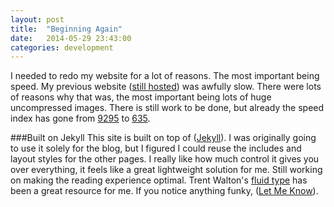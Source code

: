 ```yaml
---
layout: post
title:  "Beginning Again"
date:   2014-05-29 23:43:00
categories: development
---
```



I needed to redo my website for a lot of reasons. The most important being speed.
My previous website ([still hosted](http://pettydesigner.com/)) was awfully slow.
There were lots of reasons why that was, the most important being lots of huge uncompressed images.
There is still work to be done, but already the speed index has gone from [9295](http://www.webpagetest.org/result/140602_PK_24V/) to [635](http://www.webpagetest.org/result/140602_82_246/).

###Built on Jekyll
This site is built on top of ([Jekyll](jekyllrb.com)).
I was originally going to use it solely for the blog, but I figured I could reuse the includes and layout styles for the other pages.
I really like how much control it gives you over everything, it feels like a great lightweight solution for me.
Still working on making the reading experience optimal. Trent Walton's [fluid type][1] has been a great resource for me.
If you notice anything funky, ([Let Me Know](https://github.com/philipcdavis/philipcdavis.github.io/issues)). 


  [1]: http://trentwalton.com/2012/06/19/fluid-type/ "fluid type"